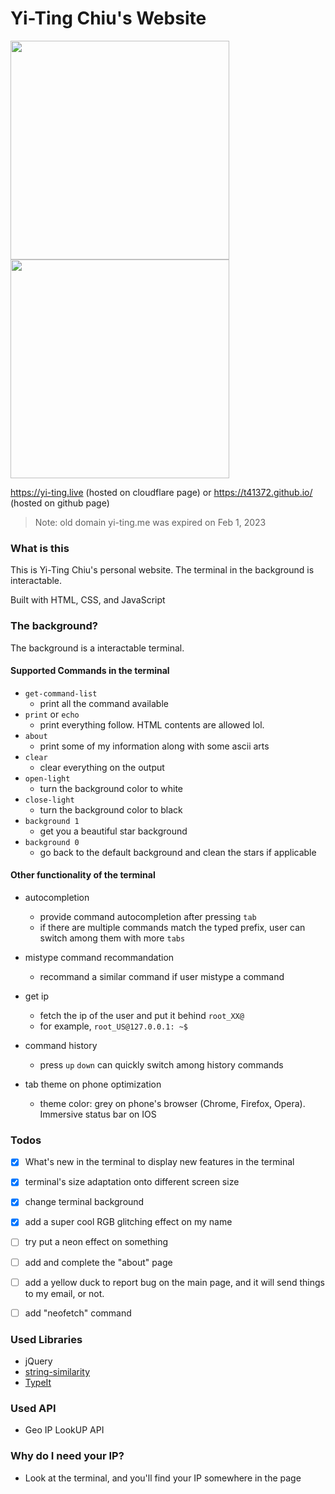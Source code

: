# Yi-Ting Chiu's Website

<img src= 'https://user-images.githubusercontent.com/36402030/152890145-dc7e70a2-faaa-4732-9aa4-9fcce68f590c.jpg' height="350rem" width="auto">
<img src= 'https://user-images.githubusercontent.com/36402030/152891225-bc80365f-1ae5-469c-8a21-4ff7b6609eeb.jpg' height="350rem" width="auto">


https://yi-ting.live (hosted on cloudflare page)
or
https://t41372.github.io/ (hosted on github page)

> Note: old domain yi-ting.me was expired on Feb 1, 2023

### What is this
This is Yi-Ting Chiu's personal website.
The terminal in the background is interactable.

Built with HTML, CSS, and JavaScript



### The background?
The background is a interactable terminal.

#### Supported Commands in the terminal

- `get-command-list`
  - print all the command available
- `print` or `echo`
  - print everything follow. HTML contents are allowed lol.
- `about`
  - print some of my information along with some ascii arts
- `clear`
  - clear everything on the output
- `open-light`
  - turn the background color to white
- `close-light`
  - turn the background color to black
- `background 1`
  - get you a beautiful star background
- `background 0`
  - go back to the default background and clean the stars if applicable

#### Other functionality of the terminal

- autocompletion
  - provide command autocompletion after pressing `tab`
  - if there are multiple commands match the typed prefix, user can switch among them with more `tabs`

- mistype command recommandation
  - recommand a similar command if user mistype a command

- get ip
  - fetch the ip of the user and put it behind `root_XX@`
  - for example, `root_US@127.0.0.1: ~$`

- command history
  - press `up` `down` can quickly switch among history commands

- tab theme on phone optimization
  - theme color: grey on phone's browser (Chrome, Firefox, Opera). Immersive status bar on IOS


### Todos
- [x] What's new in the terminal to display new features in the terminal
- [x] terminal's size adaptation onto different screen size
- [x] change terminal background
- [x] add a super cool RGB glitching effect on my name
- [ ] try put a neon effect on something
- [ ] add and complete the "about" page
- [ ] add a yellow duck to report bug on the main page, and it will send things to my email, or not.
- [ ] add "neofetch" command



### Used Libraries

- jQuery
- [string-similarity](https://www.npmjs.com/package/string-similarity)
- [TypeIt](https://typeitjs.com/)

### Used API
- Geo IP LookUP API

### Why do I need your IP?
- Look at the terminal, and you'll find your IP somewhere in the page

